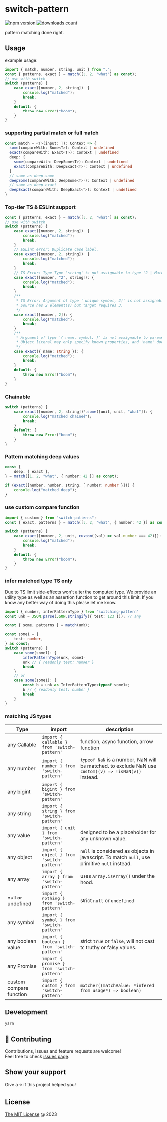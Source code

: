 # switch-pattern

[![npm version](https://badge.fury.io/js/switch-pattern.svg)](https://badge.fury.io/js/switch-pattern)
[![downloads count](https://img.shields.io/npm/dt/switch-pattern.svg)](https://www.npmjs.com/package/switch-pattern)

pattern matching done right.

## Usage

example usage:

```typescript
import { match, number, string, unit } from ".";
const { patterns, exact } = match([1, 2, "what"] as const);
// use with switch
switch (patterns) {
    case exact([number, 2, string]): {
        console.log("matched");
        break;
    }
    default: {
        throw new Error("boom");
    }
}
```

### supporting partial match or full match

```typescript
const match = <T>(input: T): Context => {
  some(compareWith: Some<T>): Context | undefined
  exact(compareWith: Exact<T>): Context | undefined
  deep: {
    some(compareWith: DeepSome<T>): Context | undefined
    exact(compareWith: DeepExact<T>): Context | undefined
  }
  // same as deep.some
  deepSome(compareWith: DeepSome<T>)): Context | undefined
  // same as deep.exact
  deepExact(compareWith: DeepExact<T>): Context | undefined
}
```

### Top-tier TS & ESLint support

```typescript
const { patterns, exact } = match([1, 2, "what"] as const);
// use with switch
switch (patterns) {
    case exact([number, 2, string]): {
        console.log("matched");
        break;
    }
    // ESLint error: Duplicate case label.
    case exact([number, 2, string]): {
        console.log("matched");
        break;
    }
    // TS Error: Type Type 'string' is not assignable to type '2 | MatchCallback<2> | Types<2>'.
    case exact([number, "2", string]): {
        console.log("matched");
        break;
    }
    /**
     * TS Error: Argument of type '[unique symbol, 2]' is not assignable to parameter of type 'readonly [1 | MatchCallback<1> | Types<1>, 2 | MatchCallback<2> | Types<2>, "what" | MatchCallback<"what"> | Types<"what">]'.
     * Source has 2 element(s) but target requires 3.
     */
    case exact([number, 2]): {
        console.log("matched");
        break;
    }
    /**
     * Argument of type '{ name: symbol; }' is not assignable to parameter of type 'readonly [1 | MatchCallback<1> | Types<1>, 2 | MatchCallback<2> | Types<2>, "what" | MatchCallback<"what"> | Types<"what">]'.
     * Object literal may only specify known properties, and 'name' does not exist in type 'readonly [1 | MatchCallback<1> | Types<1>, 2 | MatchCallback<2> | Types<2>, "what" | MatchCallback<"what"> | Types<"what">]'.
     */
    case exact({ name: string }): {
        console.log("matched");
        break;
    }
    default: {
        throw new Error("boom");
    }
}
```

### Chainable

```typescript
switch (patterns) {
    case exact([number, 2, string])?.some([unit, unit, "what"]): {
        console.log("matched chained");
        break;
    }
    default: {
        throw new Error("boom");
    }
}
```

### Pattern matching deep values

```typescript
const {
    deep: { exact },
} = match([1, 2, "what", { number: 42 }] as const);

if (exact([number, number, string, { number: number }])) {
    console.log("matched deep");
}
```

### use custom compare function

```typescript
import { custom } from "switch-patterns";
const { exact, patterns } = match([1, 2, "what", { number: 42 }] as const);

switch (patterns) {
    case exact([number, 2, unit, custom((val) => val.number === 42)]): {
        console.log("matched");
        break;
    }
    default: {
        throw new Error("boom");
    }
}
```

### infer matched type **TS only**

Due to TS limit side-effects won't alter the computed type.
We provide an utility type as well as an assertion function to get around this limit.
If you know any better way of doing this please let me know.

```typescript
import { number, inferPatternType } from 'switching-pattern'
const unk = JSON.parse(JSON.stringify({ test: 123 })); // any

const { some, patterns } = match(unk);

const some1 = {
    test: number,
} as const;
switch (patterns) {
    case some(some1): {
        inferPatternType(unk, some1)
        unk // { readonly test: number }
        break
    }
    // or 
    case some(some1): {
        const b = unk as InferPatternType<typeof some1>;
        b // { readonly test: number }
        break
    }
}
```

### matching JS types

| Type                    | import                                      | description                                                                                           |
| ----------------------- | ------------------------------------------- | ----------------------------------------------------------------------------------------------------- |
| any Callable            | `import { callable } from 'switch-pattern'` | function, async function, arrow function                                                              |
| any number              | `import { number } from 'switch-pattern'`   | `typeof NaN` is a number, NaN will be matched. to exclude NaN use `custom((v) => !isNaN(v))` instead. |
| any bigint              | `import { bigint } from 'switch-pattern'`   |                                                                                                       |
| any string              | `import { string } from 'switch-pattern'`   |                                                                                                       |
| any value               | `import { unit } from 'switch-pattern'`     | designed to be a placeholder for any unknown value.                                                   |
| any object              | `import { object } from 'switch-pattern'`   | `null` is considered as objects in javascript. To match `null`, use primitive `null` instead.         |
| any array               | `import { array } from 'switch-pattern'`    | uses `Array.isArray()` under the hood.                                                                |
| null or undefined       | `import { nothing } from 'switch-pattern'`  | strict `null` or `undefined`                                                                          |
| any symbol              | `import { symbol } from 'switch-pattern'`   |                                                                                                       |
| any boolean value       | `import { boolean } from 'switch-pattern'`  | strict `true` or `false`, will not cast to truthy or falsy values.                                    |
| any Promise             | `import { promise } from 'switch-pattern'`  |                                                                                                       |
| custom compare function | `import { custom } from 'switch-pattern'`   | `matcher((matchValue: *infered from usage*) => boolean)`                                              |

## Development

```bash
yarn
```

## 🤝 Contributing

Contributions, issues and feature requests are welcome!<br/>
Feel free to check [issues page](https://github.com/piecioshka/switch-pattern/issues/).

## Show your support

Give a ⭐️ if this project helped you!

## License

[The MIT License](http://piecioshka.mit-license.org) @ 2023
